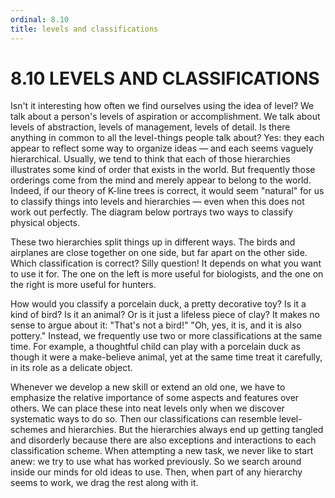 ```yaml
---
ordinal: 8.10
title: levels and classifications
---
```


# 8.10 LEVELS AND CLASSIFICATIONS

Isn't it interesting how often we find ourselves using the idea of level? We talk about a person's levels of aspiration or accomplishment. We talk about levels of abstraction, levels of management, levels of detail. Is there anything in common to all the level-things people talk about? Yes: they each appear to reflect some way to organize ideas &mdash; and each seems vaguely hierarchical. Usually, we tend to think that each of those hierarchies illustrates some kind of order that exists in the world. But frequently those orderings come from the mind and merely appear to belong to the world. Indeed, if our theory of K-line trees is correct, it would seem "natural" for us to classify things into levels and hierarchies &mdash; even when this does not work out perfectly. The diagram below portrays two ways to classify physical objects.

These two hierarchies split things up in different ways. The birds and airplanes are close together on one side, but far apart on the other side. Which classification is correct? Silly question! It depends on what you want to use it for. The one on the left is more useful for biologists, and the one on the right is more useful for hunters.

How would you classify a porcelain duck, a pretty decorative toy? Is it a kind of bird? Is it an animal? Or is it just a lifeless piece of clay? It makes no sense to argue about it: "That's not a bird!" "Oh, yes, it is, and it is also pottery." Instead, we frequently use two or more classifications at the same time. For example, a thoughtful child can play with a porcelain duck as though it were a make-believe animal, yet at the same time treat it carefully, in its role as a delicate object.

Whenever we develop a new skill or extend an old one, we have to emphasize the relative importance of some aspects and features over others. We can place these into neat levels only when we discover systematic ways to do so. Then our classifications can resemble level-schemes and hierarchies. But the hierarchies always end up getting tangled and disorderly because there are also exceptions and interactions to each classification scheme. When attempting a new task, we never like to start anew: we try to use what has worked previously. So we search around inside our minds for old ideas to use. Then, when part of any hierarchy seems to work, we drag the rest along with it.
